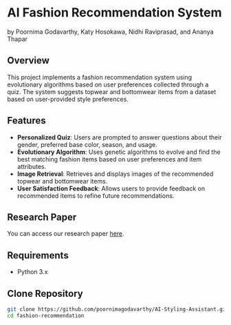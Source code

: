 # AI Fashion Recommendation System
by Poornima Godavarthy, Katy Hosokawa, Nidhi Raviprasad, and Ananya Thapar

## Overview

This project implements a fashion recommendation system using evolutionary algorithms based on user preferences collected through a quiz. The system suggests topwear and bottomwear items from a dataset based on user-provided style preferences.

## Features

- **Personalized Quiz**: Users are prompted to answer questions about their gender, preferred base color, season, and usage.
- **Evolutionary Algorithm**: Uses genetic algorithms to evolve and find the best matching fashion items based on user preferences and item attributes.
- **Image Retrieval**: Retrieves and displays images of the recommended topwear and bottomwear items.
- **User Satisfaction Feedback**: Allows users to provide feedback on recommended items to refine future recommendations.

## Research Paper

You can access our research paper [here](https://drive.google.com/file/d/1AV8GdZvM_O4id-2WhZuKx6PCH3JZL9Bz/view?usp=sharing).

## Requirements

- Python 3.x

## Clone Repository

   ```bash
   git clone https://github.com/poornimagodavarthy/AI-Styling-Assistant.git
   cd fashion-recommendation
